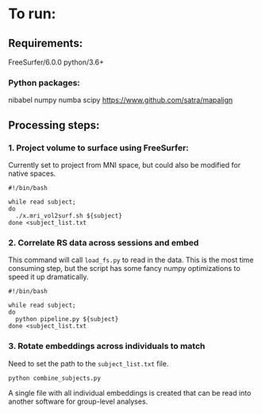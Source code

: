 # To run:

## Requirements:

FreeSurfer/6.0.0
python/3.6+

### Python packages:
nibabel
numpy
numba
scipy
https://www.github.com/satra/mapalign

## Processing steps:

### 1. Project volume to surface using FreeSurfer:

Currently set to project from MNI space, but could also be modified for
native spaces. 

    #!/bin/bash

    while read subject;
    do
      ./x.mri_vol2surf.sh ${subject}
    done <subject_list.txt

### 2. Correlate RS data across sessions and embed

This command will call `load_fs.py` to read in the data.
This is the most time consuming step, but the script has some fancy numpy
optimizations to speed it up dramatically.

    #!/bin/bash

    while read subject;
    do
      python pipeline.py ${subject}
    done <subject_list.txt

### 3. Rotate embeddings across individuals to match

Need to set the path to the `subject_list.txt` file.

    python combine_subjects.py

A single file with all individual embeddings is created that can be read into
another software for group-level analyses.
